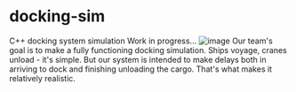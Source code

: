 # docking-sim
C++ docking system simulation
Work in progress...
![image](https://github.com/user-attachments/assets/cca56a83-cd61-4ecf-8ca5-975dd730b785)
Our team's goal is to make a fully functioning docking simulation.
Ships voyage, cranes unload - it's simple. But our system is intended to make delays both in arriving to dock and finishing unloading the cargo. That's what makes it relatively realistic.
